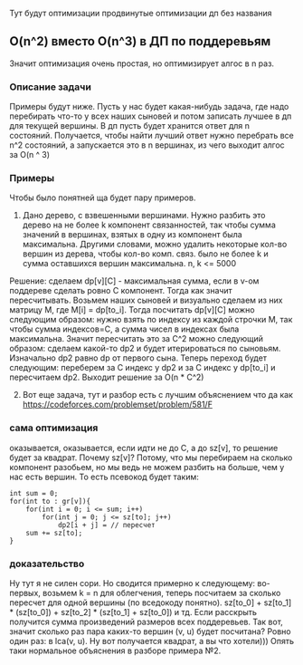 Тут будут оптимизации продвинутые оптимизации дп без названия




## O(n^2) вместо O(n^3) в ДП по поддеревьям

Значит оптимизация очень простая, но оптимизирует алгос в n раз. 

### Описание задачи
Примеры будут ниже.
Пусть у нас будет какая-нибудь задача, где надо перебирать что-то у всех наших сыновей и потом записать лучшее в дп для текущей вершины. В дп пусть будет хранится ответ для n состояний. Получается, чтобы найти лучший ответ нужно перебрать все n^2 состояний, а запускается это в n вершинах, из чего выходит алгос за O(n ^ 3)
### Примеры
Чтобы было понятней ща будет пару примеров.

1) Дано дерево, с взвешенными вершинами. Нужно разбить это дерево на не более k компонент связанностей, так чтобы сумма значений в вершинах, взятых в одну из компонент была максимальна. Другими словами, можно удалить некоторые кол-во вершин из дерева, чтобы кол-во комп. связ. было не более k и сумма оставшихся вершин максимальна. n, k <= 5000

Решение: сделаем dp[v][C] - максимальная сумма, если в v-ом поддереве сделать ровно C компонент. Тогда как значит пересчитывать. Возьмем наших сыновей и визуально сделаем из них матрицу M, где M[i] = dp[to_i]. Тогда посчитать dp[v][C] можно следующим образом: нужно взять по индексу из каждой строчки M, так чтобы сумма индексов=C, а сумма чисел в индексах была максимальна. Значит пересчитать это за C^2 можно следующий образом: сделаем какой-то dp2 и будет итерироваться по сыновьям. Изначально dp2 равно dp от первого сына. Теперь переход будет следующим: переберем за C индекс у dp2 и за С индекс у dp[to_i] и пересчитаем dp2. Выходит решение за O(n * C^2)

2) Вот еще задача, тут и разбор есть с лучшим объяснением что да как 
https://codeforces.com/problemset/problem/581/F

### сама оптимизация 
оказывается, оказывается, если идти не до C, а до sz[v], то решение будет за квадрат. Почему sz[v]? Потому, что мы перебираем на сколько компонент разобьем, но мы ведь не можем разбить на больше, чем у нас есть вершин. То есть псевокод будет таким:
```
int sum = 0;
for(int to : gr[v]){
	for(int i = 0; i <= sum; i++)
		for(int j = 0; j <= sz[to]; j++)
			dp2[i + j] = // пересчет
	sum += sz[to];
}
```

### доказательство
Ну тут я не силен сори. Но сводится примерно к следующему: 
во-первых, возьмем k = n для облегчения,
теперь посчитаем за сколько пересчет для одной вершины (по вседокоду понятно). sz[to_0] + sz[to_1] * (sz[to_0]) + sz[to_2] * (sz[to_1] + sz[to_0]) и тд.
Если расскрыть получится сумма произведений размеров всех поддеревьев. Так вот, значит сколько раз пара каких-то вершин (v, u) будет посчитана? Ровно один раз: в lca(v, u). Ну вот получается квадрат, а вы что хотели)))
Опять таки нормальное объяснения в разборе примера №2.